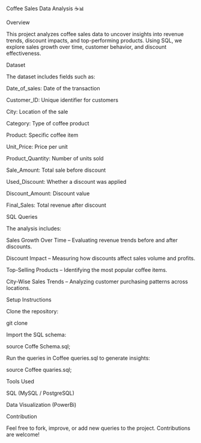 Coffee Sales Data Analysis ☕📊

Overview

This project analyzes coffee sales data to uncover insights into revenue trends, discount impacts, and top-performing products. Using SQL, we explore sales growth over time, customer behavior, and discount effectiveness.

Dataset

The dataset includes fields such as:

Date_of_sales: Date of the transaction

Customer_ID: Unique identifier for customers

City: Location of the sale

Category: Type of coffee product

Product: Specific coffee item

Unit_Price: Price per unit

Product_Quantity: Number of units sold

Sale_Amount: Total sale before discount

Used_Discount: Whether a discount was applied

Discount_Amount: Discount value

Final_Sales: Total revenue after discount

SQL Queries

The analysis includes:

Sales Growth Over Time – Evaluating revenue trends before and after discounts.

Discount Impact – Measuring how discounts affect sales volume and profits.

Top-Selling Products – Identifying the most popular coffee items.

City-Wise Sales Trends – Analyzing customer purchasing patterns across locations.

Setup Instructions

Clone the repository:

git clone 

Import the SQL schema:

source Coffe Schema.sql;

Run the queries in Coffee queries.sql to generate insights:

source Coffee quaries.sql;

Tools Used

SQL (MySQL / PostgreSQL)

Data Visualization (PowerBi)

Contribution

Feel free to fork, improve, or add new queries to the project. Contributions are welcome!
